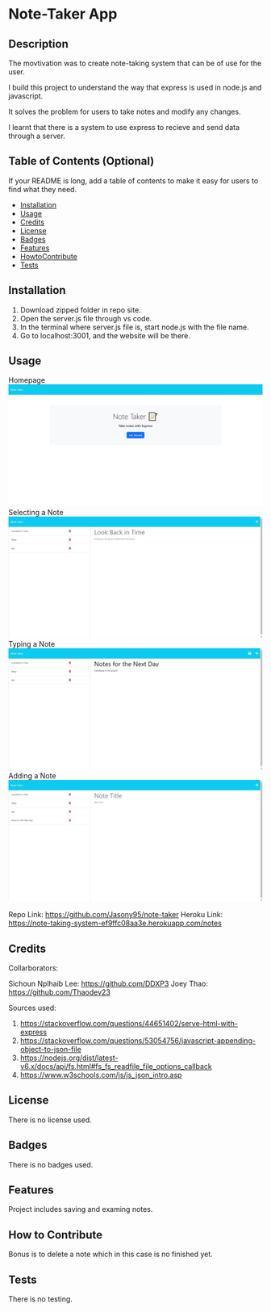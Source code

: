 # Note-Taker App

## Description

The movtivation was to create note-taking system that can be of use for the user.

I build this project to understand the way that express is used in node.js and javascript.

It solves the problem for users to take notes and modify any changes.

I learnt that there is a system to use express to recieve and send data through a server.

## Table of Contents (Optional)

If your README is long, add a table of contents to make it easy for users to find what they need.

- [Installation](#installation)
- [Usage](#usage)
- [Credits](#credits)
- [License](#license)
- [Badges](#badges)
- [Features](#features)
- [HowtoContribute](#how-to-contribute)
- [Tests](#tests)

## Installation

1. Download zipped folder in repo site.
2. Open the server.js file through vs code.
3. In the terminal where server.js file is, start node.js with the file name.
4. Go to localhost:3001, and the website will be there.

## Usage

Homepage
![Homepage](public/assets/image/homepage.jpg)
Selecting a Note
![Select](public/assets/image/select.jpg)
Typing a Note
![Type](public/assets/image/type.jpg)
Adding a Note
![Add](public/assets/image/add.jpg)

Repo Link: https://github.com/Jasony95/note-taker
Heroku Link: https://note-taking-system-ef9ffc08aa3e.herokuapp.com/notes

## Credits

Collarborators:

Sichoun Nplhaib Lee: https://github.com/DDXP3
Joey Thao: https://github.com/Thaodev23

Sources used:
1. https://stackoverflow.com/questions/44651402/serve-html-with-express
2. https://stackoverflow.com/questions/53054756/javascript-appending-object-to-json-file
3. https://nodejs.org/dist/latest-v6.x/docs/api/fs.html#fs_fs_readfile_file_options_callback
4. https://www.w3schools.com/js/js_json_intro.asp

## License

There is no license used.

## Badges

There is no badges used.

## Features

Project includes saving and examing notes.

## How to Contribute

Bonus is to delete a note which in this case is no finished yet.

## Tests

There is no testing.